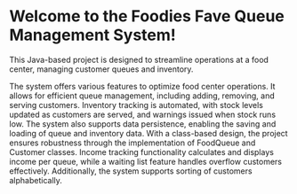 # Welcome to the Foodies Fave Queue Management System!

This Java-based project is designed to streamline operations at a food center, managing customer queues and inventory.

The system offers various features to optimize food center operations. It allows for efficient queue management, including adding, removing, and serving customers. Inventory tracking is automated, with stock levels updated as customers are served, and warnings issued when stock runs low. The system also supports data persistence, enabling the saving and loading of queue and inventory data. With a class-based design, the project ensures robustness through the implementation of FoodQueue and Customer classes. Income tracking functionality calculates and displays income per queue, while a waiting list feature handles overflow customers effectively. Additionally, the system supports sorting of customers alphabetically.

